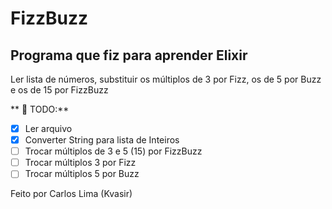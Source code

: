 # FizzBuzz

## Programa que fiz para aprender Elixir

Ler lista de números, substituir os múltiplos de 3 por Fizz, os de 5 por Buzz e os de 15 por FizzBuzz

** :green_book: TODO:**
 - [x] Ler arquivo
 - [x] Converter String para lista de Inteiros
 - [ ] Trocar múltiplos de 3 e 5 (15) por FizzBuzz
 - [ ] Trocar múltiplos 3 por Fizz
 - [ ] Trocar múltiplos 5 por Buzz

Feito por Carlos Lima (Kvasir)